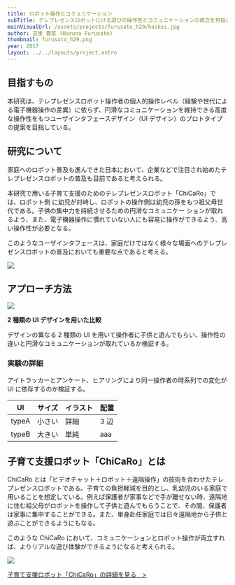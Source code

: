 ```yaml
---
title: ロボット操作とコミュニケーション
subTitle: テレプレゼンスロボットにける遊びの操作性とコミュニケーションの両立を目指したユーザインタフェース（UI）デザイン研究
mainVisualUrl: /assets/projects/furusato_h29/haikei.jpg
author: 古里 春菜 (Haruna Furusato)
thumbnail: furusato_h29.png
year: 2017
layout: ../../layouts/project.astro
---
```


## 目指すもの

本研究は、テレプレゼンスロボット操作者の個人的操作レベル（経験や世代による電子機器操作の差異）に依らず、円滑なコミュニケーションを維持できる高度な操作性をもつユーザインタフェースデザイン（UI デザイン）のプロトタイプの提案を目指している。

## 研究について

家庭へのロボット普及も進んできた日本において、企業などで注目され始めたテレプレゼンスロボットの普及も目前であると考えられる。

本研究で用いる子育て支援のためのテレプレゼンスロボット「ChiCaRo」では、ロボット側 に幼児が対峙し、ロボットの操作側は幼児の孫をもつ祖父母世代である。子供の集中力を持続させるための円滑なコミュニケー ションが取れるよう、また、電子機器操作に慣れていない人にも容易に操作ができるよう、高い操作性が必要となる。

このようなユーザインタフェースは、家庭だけではなく様々な場面へのテレプレゼンスロボットの普及においても重要な点であると考える。

![](/assets/projects/furusato_h29/img_ccr2_h29.jpg)

## アプローチ方法

![](/assets/projects/furusato_h29/img_ui_h29.jpg)

**2 種類の UI デザインを用いた比較**

デザインの異なる 2 種類の UI を用いて操作者に子供と遊んでもらい、操作性の違いと円滑なコミュニケーションが取れているか検証する。

### 実験の詳細

アイトラッカーとアンケート、ヒアリングにより同一操作者の時系列での変化が UI に依存するのか検証する。

| UI    | サイズ | イラスト | 配置 |
| ----- | ------ | -------- | ---- |
| typeA | 小さい | 詳細     | 3 辺 |
| typeB | 大きい | 単純     | aaa  |

## 子育て支援ロボット「ChiCaRo」とは

ChiCaRo とは「ビデオチャット＋ロボット＋遠隔操作」の技術を合わせたテレプレゼンスロボットである。子育ての負担軽減を目的とし、乳幼児のいる家庭で用いることを想定している。例えば保護者が家事などで手が離せない時、遠隔地に住む祖父母がロボットを操作して子供と遊んでもらうことで、その間、保護者は家事に集中することができる。また、単身赴任家庭では日々遠隔地から子供と遊ぶことができるようにもなる。

このような ChiCaRo において、コミュニケーションとロボット操作が両立すれば、よりリアルな遊び体験ができるようになると考えられる。

![](/assets/projects/furusato_h29/img_ccr_h29.jpg)

[子育て支援ロボット「ChiCaRo」の詳細を見る　>](http://apple.ee.uec.ac.jp/chicaro/index.html)
